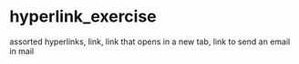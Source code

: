# hyperlink_exercise
assorted hyperlinks, link, link that opens in a new tab, link to send an email in mail

